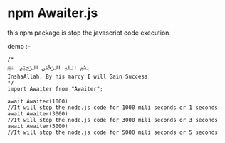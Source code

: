 # npm Awaiter.js 
<p> this npm package is stop the javascript code execution </p>

demo :-
```
/*
بِسْمِ اللهِ الرَّحْمٰنِ الرَّحِيْمِ  ﷺ  
InshaAllah, By his marcy I will Gain Success 
*/
import Awaiter from "Awaiter";

await Awaiter(1000)
//It will stop the node.js code for 1000 mili seconds or 1 seconds
await Awaiter(3000)
//It will stop the node.js code for 3000 mili seconds or 3 seconds
await Awaiter(5000)
//It will stop the node.js code for 5000 mili seconds or 5 seconds
```